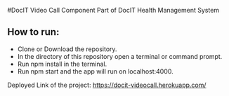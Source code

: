 #DocIT Video Call Component
Part of DocIT Health Management System

## How to run:
* Clone or Download the repository.
* In the directory of this repository open a terminal or command prompt.
* Run npm install in the terminal.
* Run npm start and the app will run on localhost:4000.


Deployed Link of the project: https://docit-videocall.herokuapp.com/

